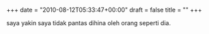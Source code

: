 +++
date = "2010-08-12T05:33:47+00:00"
draft = false
title = ""
+++
<p>saya yakin saya tidak pantas dihina oleh orang seperti dia.</p> 